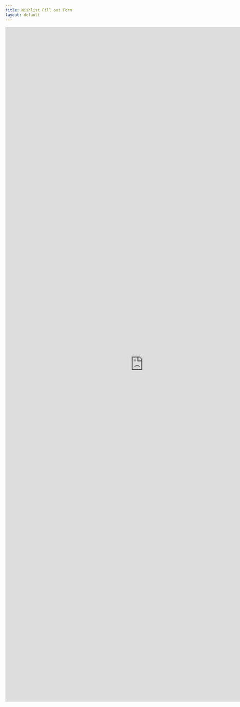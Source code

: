 ```yaml
---
title: Wishlist Fill out Form
layout: default
---
```

<iframe src="https://docs.google.com/forms/d/e/1FAIpQLSe2K6TQ7anSIVFejq0YR80QE1zc7JNQK0N5lmUirOt2-cym6w/viewform?embedded=true" width="860" height="2100" frameborder="0" marginheight="0" marginwidth="0">Practice page Loading...</iframe>
